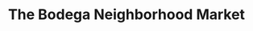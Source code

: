 ---
title: "The Bodega Neighborhood Market"
url: /vienna/the-bodega-neighborhood-market/
shop: Lebensmittel
---